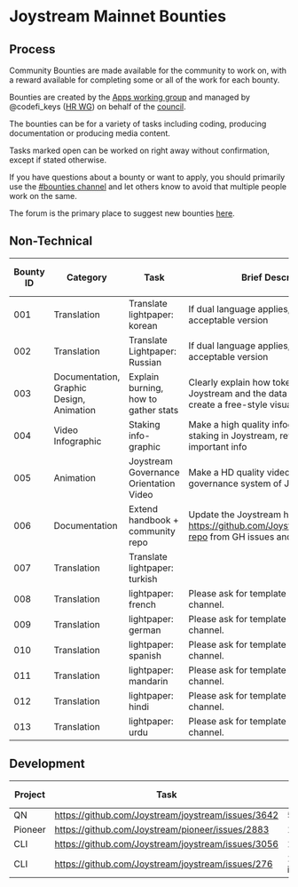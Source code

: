 # Joystream Mainnet Bounties

## Process

Community Bounties are made available for the community to work on, with a reward available for completing some or all of the work for each bounty.

Bounties are created by the [Apps working group](https://pioneerapp.xyz/#/working-groups/apps) and managed by @codefi_keys ([HR WG](https://pioneerapp.xyz/#/working-groups/hr)) on behalf of the [council](https://pioneerapp.xyz/#/council).

The bounties can be for a variety of tasks including coding, producing documentation or producing media content.

Tasks marked open can be worked on right away without confirmation, except if stated otherwise.

If you have questions about a bounty or want to apply, you should primarily use the [#bounties channel](https://discord.gg/dCM5Vf6z) and let others know to avoid that multiple people work on the same.

The forum is the primary place to suggest new bounties [here](https://pioneerapp.xyz/#/forum/thread/449).

## Non-Technical

| Bounty ID | Category | Task | Brief Description | Reward in $JOY | Status |
| --- | --- | --- | --- | --- | --- |
| 001 | Translation | Translate lightpaper: korean | If dual language applies, use the most acceptable version | 10000 | open |
| 002 | Translation | Translate Lightpaper: Russian | If dual language applies, use the most acceptable version | 10000 | [review](https://discord.com/channels/811216481340751934/943152333427191859/1121658575190765648) |
| 003 | Documentation, Graphic Design, Animation | Explain burning, how to gather stats | Clearly explain how tokens are burnt on Joystream and the data is drawn and create a free-style visualization | 10000 | open |
| 004 | Video Infographic | Staking info-graphic | Make a high quality infographics on staking in Joystream, rewards plus other important info | 10000 | [assigned](https://discord.com/channels/811216481340751934/1121756889483583589/1122961027416469504) |
| 005 | Animation | Joystream Governance Orientation Video | Make a HD quality video explaining the governance system of Joystream  | 10000 | [assigned](https://discord.com/channels/811216481340751934/1121756889483583589/1127385529802039426) |
| 006 | Documentation | Extend handbook + community repo | Update the Joystream handbook and https://github.com/Joystream/community-repo from GH issues and Notion | 500 / hr | open |
| 007 | Translation | Translate lightpaper: turkish | | 10000 | [review](https://discord.com/channels/811216481340751934/1121756889483583589/1123138897623396393) |
| 008 | Translation | lightpaper: french | Please ask for template in #bounties channel. | 10000 | open |
| 009 | Translation | lightpaper: german | Please ask for template in #bounties channel. | 10000 | open |
| 010 | Translation | lightpaper: spanish | Please ask for template in #bounties channel. | 10000 | [review](https://discord.com/channels/811216481340751934/1121756889483583589/1126529771682140200) |
| 011 | Translation | lightpaper: mandarin | Please ask for template in #bounties channel. | 10000 | open |
| 012 | Translation | lightpaper: hindi | Please ask for template in #bounties channel. | 10000 | open |
| 013 | Translation | lightpaper: urdu | Please ask for template in #bounties channel. | 10000 | open |

## Development

| Project | Task | Reward in $JOY | Status |
| --- | --- | --- | --- |
| QN | https://github.com/Joystream/joystream/issues/3642 | 50000 | open |
| Pioneer | https://github.com/Joystream/pioneer/issues/2883 | 100000+ | open |
| CLI | https://github.com/Joystream/joystream/issues/3056 | 100000+ | open |
| CLI | https://github.com/Joystream/joystream/issues/276 | 10000 / item | open |
